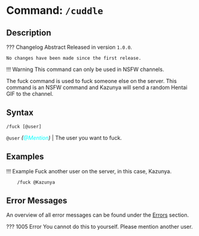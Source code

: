 # **Command:** `/cuddle`

## **Description**

??? Changelog Abstract
    Released in version `1.0.0`.

    No changes have been made since the first release.
    
!!! Warning
    This command can only be used in NSFW channels. 

The fuck command is used to fuck someone else on the server. This command is an NSFW command and Kazunya will send a random Hentai GIF to the channel.

## **Syntax**

    /fuck [@user]

`@user` *(<span style="color:aqua">@Mention</span>)* | The user you want to fuck.

## **Examples**

!!! Example
    Fuck another user on the server, in this case, Kazunya.

        /fuck @Kazunya

## **Error Messages**

An overview of all error messages can be found under the <a href=„/errors/„>Errors</a> section.

??? 1005 Error
    You cannot do this to yourself. Please mention another user.